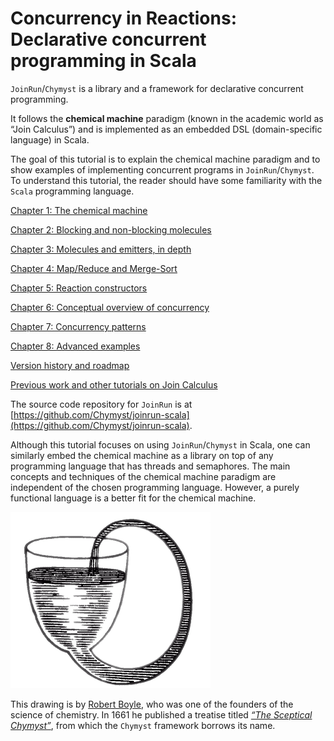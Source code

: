 <link href="{{ site.github.url }}/tables.css" rel="stylesheet" />

# Concurrency in Reactions: Declarative concurrent programming in Scala

`JoinRun`/`Chymyst` is a library and a framework for declarative concurrent programming.

It follows the **chemical machine** paradigm (known in the academic world as “Join Calculus”) and is implemented as an embedded DSL (domain-specific language) in Scala.

The goal of this tutorial is to explain the chemical machine paradigm and to show examples of implementing concurrent programs in `JoinRun`/`Chymyst`.
To understand this tutorial, the reader should have some familiarity with the `Scala` programming language.

[Chapter 1: The chemical machine](chymyst01.md)

[Chapter 2: Blocking and non-blocking molecules](chymyst02.md)

[Chapter 3: Molecules and emitters, in depth](chymyst03.md)

[Chapter 4: Map/Reduce and Merge-Sort](chymyst04.md)

[Chapter 5: Reaction constructors](chymyst05.md)

[Chapter 6: Conceptual overview of concurrency](concurrency.md)

[Chapter 7: Concurrency patterns](chymyst07.md)

[Chapter 8: Advanced examples](chymyst08.md)

[Version history and roadmap](roadmap.md)

[Previous work and other tutorials on Join Calculus](other_work.md)

The source code repository for `JoinRun` is at [https://github.com/Chymyst/joinrun-scala](https://github.com/Chymyst/joinrun-scala).

Although this tutorial focuses on using `JoinRun`/`Chymyst` in Scala, one can similarly embed the chemical machine as a library on top of any programming language that has threads and semaphores.
The main concepts and techniques of the chemical machine paradigm are independent of the chosen programming language.
However, a purely functional language is a better fit for the chemical machine.

[![Robert Boyle's self-flowing flask](Boyle_Self-Flowing_Flask.png)](https://en.wikipedia.org/wiki/Robert_Boyle#/media/File:Boyle%27sSelfFlowingFlask.png)

This drawing is by [Robert Boyle](https://en.wikipedia.org/wiki/Robert_Boyle), who was one of the founders of the science of chemistry.
In 1661 he published a treatise titled [_“The Sceptical Chymyst”_](https://upload.wikimedia.org/wikipedia/commons/thumb/d/db/Sceptical_chymist_1661_Boyle_Title_page_AQ18_%283%29.jpg/220px-Sceptical_chymist_1661_Boyle_Title_page_AQ18_%283%29.jpg), from which the `Chymyst` framework borrows its name.
